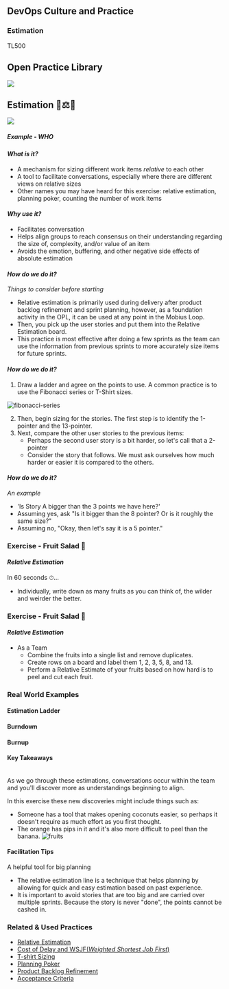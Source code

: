 <!-- .slide: data-background-image="images/RH_NewBrand_Background.png" -->
## DevOps Culture and Practice <!-- {.element: class="course-title"} -->
### Estimation <!-- {.element: class="title-color"} -->
TL500 <!-- {.element: class="title-color"} -->



<!-- .slide: data-background-size="stretch" data-background-image="images/opl-logo.png", class="white-style" -->
<div class="r-stack">
<div class="fragment fade-out " data-fragment-index="0" >
  <h2>Open Practice Library</h2>
  <img src="images/opl-complete.png">
</div>
<div class="fragment fade-in-then-out" data-fragment-index="0" >
  <h2>Estimation 🍇⚖️🍍</h2>
  <a target="_blank" href="https://openpracticelibrary.com/practice/pair-programming/">
  <img src="images/opl-foundation.png">
  </a>
</div>
</div>



##### Example - WHO <!-- .element: class="title-bottom-left" -->
<!-- .slide: data-background-size="contain" data-background-image="images/estimation/example-who.png", class="white-style" -->



#### _What is it?_

* A mechanism for sizing different work items *relative* to each other
* A tool to facilitate conversations, especially where there are different views on relative sizes
* Other names you may have heard for this exercise: relative estimation, planning poker, counting the number of work items



#### _Why use it?_

* Facilitates conversation
* Helps align groups to reach consensus on their understanding regarding the size of, complexity, and/or value of an item
* Avoids the emotion, buffering, and other negative side effects of absolute estimation



#### _How do we do it?_
_Things to consider before starting_ <!--{.element: style="font-size: smaller; font-weight: 100;"} -->
* Relative estimation is primarily used during delivery after product backlog refinement and sprint planning, however, as a foundation activity in the OPL, it can be used at any point in the Mobius Loop.
* Then, you pick up the user stories and put them into the Relative Estimation board.
* This practice is most effective after doing a few sprints as the team can use the information from previous sprints to more accurately size items for future sprints. 



#### _How do we do it?_
1. Draw a ladder and agree on the points to use. A common practice is to use the Fibonacci series or T-Shirt sizes.

![fibonacci-series](images/estimation/fibonacci-series.png)<!-- {.element: class="" style="border:none; box-shadow:none; max-width:40%;" } -->

2. Then, begin sizing for the stories. The first step is to identify the 1-pointer and the 13-pointer.
3. Next, compare the other user stories to the previous items:
    - Perhaps the second user story is a bit harder, so let's call that a 2-pointer
    - Consider the story that follows. We must ask ourselves how much harder or easier it is compared to the others.



#### _How do we do it?_
_An example_ <!--{.element: style="font-size: smaller; font-weight: 100;"} -->
* 'Is Story A bigger than the 3 points we have here?'
* Assuming yes, ask "Is it bigger than the 8 pointer? Or is it roughly the same size?"
* Assuming no, "Okay, then let's say it is a 5 pointer."



### Exercise - Fruit Salad 🥗
#### _Relative Estimation_
In 60 seconds ⏱...

* Individually, write down as many fruits as you can think of, the wilder and weirder the better.



### Exercise - Fruit Salad 🥗
#### _Relative Estimation_
* As a Team
  * Combine the fruits into a single list and remove duplicates.
  * Create rows on a board and label them 1, 2, 3, 5, 8, and 13.
  * Perform a Relative Estimate of your fruits based on how hard is to peel and cut each fruit.




### Real World Examples



#### Estimation Ladder <!-- .element: class="title-bottom-left" -->
<!-- .slide: data-background-size="contain" data-background-image="images/estimation/example-who.png", class="white-style" -->



#### Burndown <!-- .element: class="title-bottom-left" -->
<!-- .slide: data-background-size="contain" data-background-image="images/estimation/burndown.png", class="white-style" -->



#### Burnup <!-- .element: class="title-bottom-left" -->
<!-- .slide: data-background-size="contain" data-background-image="images/estimation/burnup.png", class="white-style" -->



#### Key Takeaways
</br>
As we go through these estimations, conversations occur within the team and you'll discover more as understandings beginning to align.

In this exercise these new discoveries might include things such as:
  - Someone has a tool that makes opening coconuts easier, so perhaps it doesn't require as much effort as you first thought.
  - The orange has pips in it and it's also more difficult to peel than the banana.
![fruits](images/estimation/fruits.png)<!-- {.element: class="" style="border:none; box-shadow:none; max-width:100%;" } -->



#### Facilitation Tips
A helpful tool for big planning
* The relative estimation line is a technique that helps planning by allowing for quick and easy estimation based on past experience.
* It is important to avoid stories that are too big and are carried over multiple sprints. Because the story is never "done", the points cannot be cashed in.



<!-- .slide: data-background-image="images/book-background.jpeg", class="black-style"  data-background-opacity="0.3" -->
### Related & Used Practices
- [Relative Estimation](https://openpracticelibrary.com/practice/relative-estimation/)
- [Cost of Delay and WSJF(_Weighted Shortest Job First_)](https://openpracticelibrary.com/practice/weighted-shortest-job-first/)
- [T-shirt Sizing](https://openpracticelibrary.com/)
- [Planning Poker](https://openpracticelibrary.com//)
- [Product Backlog Refinement ](https://openpracticelibrary.com/practice/backlog-refinement/)
- [Acceptance Criteria ](https://openpracticelibrary.com/)
